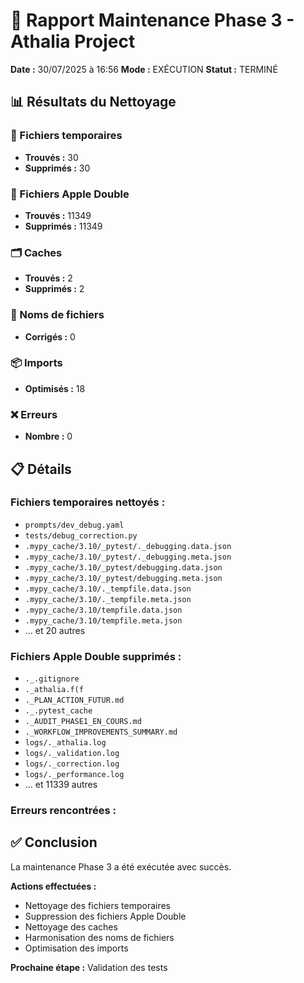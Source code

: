 # 🧹 Rapport Maintenance Phase 3 - Athalia Project

**Date :** 30/07/2025 à 16:56
**Mode :** EXÉCUTION
**Statut :** TERMINÉ

## 📊 Résultats du Nettoyage

### 📁 Fichiers temporaires
- **Trouvés :** 30
- **Supprimés :** 30

### 🍎 Fichiers Apple Double
- **Trouvés :** 11349
- **Supprimés :** 11349

### 🗂️ Caches
- **Trouvés :** 2
- **Supprimés :** 2

### 📝 Noms de fichiers
- **Corrigés :** 0

### 📦 Imports
- **Optimisés :** 18

### ❌ Erreurs
- **Nombre :** 0

## 📋 Détails

### Fichiers temporaires nettoyés :
- `prompts/dev_debug.yaml`
- `tests/debug_correction.py`
- `.mypy_cache/3.10/_pytest/._debugging.data.json`
- `.mypy_cache/3.10/_pytest/._debugging.meta.json`
- `.mypy_cache/3.10/_pytest/debugging.data.json`
- `.mypy_cache/3.10/_pytest/debugging.meta.json`
- `.mypy_cache/3.10/._tempfile.data.json`
- `.mypy_cache/3.10/._tempfile.meta.json`
- `.mypy_cache/3.10/tempfile.data.json`
- `.mypy_cache/3.10/tempfile.meta.json`
- ... et 20 autres

### Fichiers Apple Double supprimés :
- `._.gitignore`
- `._athalia.f(f`
- `._PLAN_ACTION_FUTUR.md`
- `._.pytest_cache`
- `._AUDIT_PHASE1_EN_COURS.md`
- `._WORKFLOW_IMPROVEMENTS_SUMMARY.md`
- `logs/._athalia.log`
- `logs/._validation.log`
- `logs/._correction.log`
- `logs/._performance.log`
- ... et 11339 autres

### Erreurs rencontrées :


## ✅ Conclusion

La maintenance Phase 3 a été exécutée avec succès.

**Actions effectuées :**
- Nettoyage des fichiers temporaires
- Suppression des fichiers Apple Double
- Nettoyage des caches
- Harmonisation des noms de fichiers
- Optimisation des imports

**Prochaine étape :** Validation des tests
